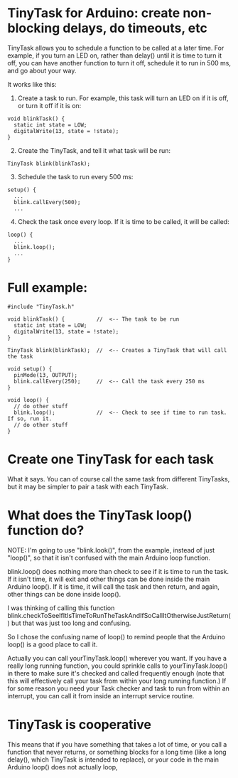 # TinyTask for Arduino: create non-blocking delays, do timeouts, etc

TinyTask allows you to schedule a function to be called at a later time.
For example, if you turn an LED on, rather than delay() until it is
time to turn it off, you can have another function to turn it off, schedule
it to run in 500 ms, and go about your way.

It works like this:

1. Create a task to run. For example, this task will turn an LED on
   if it is off, or turn it off if it is on:

```
void blinkTask() {
  static int state = LOW;
  digitalWrite(13, state = !state);
}
```

2. Create the TinyTask, and tell it what task will be run:

```
TinyTask blink(blinkTask);
```

3. Schedule the task to run every 500 ms:

```
setup() {
  ...
  blink.callEvery(500);
  ...
```

4. Check the task once every loop. If it is time to be called,
it will be called:

```
loop() {
  ...
  blink.loop();
  ...
}
```

# Full example:

```
#include "TinyTask.h"

void blinkTask() {          //  <-- The task to be run
  static int state = LOW;
  digitalWrite(13, state = !state);
}

TinyTask blink(blinkTask);  //  <-- Creates a TinyTask that will call the task

void setup() {
  pinMode(13, OUTPUT);
  blink.callEvery(250);     //  <-- Call the task every 250 ms
}

void loop() {
  // do other stuff
  blink.loop();             //  <-- Check to see if time to run task. If so, run it.
  // do other stuff
}
```

# Create one TinyTask for each task

What it says. You can of course call the same task from different TinyTasks,
but it may be simpler to pair a task with each TinyTask.
 
# What does the TinyTask loop() function do?

NOTE: I'm going to use "blink.look()", from the example,  instead of 
just "loop()", so that it isn't confused with the main Arduino loop function.

blink.loop() does nothing more than check to see if it is
time to run the task. If it isn't time, it will exit and other things
can be done inside the main Arduino loop(). If it is time, it will call
the task and then return, and again, other things can be done inside loop().

I was thinking of calling this function
blink.checkToSeeIfItIsTimeToRunTheTaskAndIfSoCallItOtherwiseJustReturn()
but that was just too long and confusing.

So I chose the confusing name of loop() to remind people that the
Arduino loop() is a good place to call it.

Actually you can call yourTinyTask.loop() wherever you want. If you have a
really long running function, you could sprinkle calls to yourTinyTask.loop()
in there to make sure it's checked and called frequently enough (note that
this will effectively call your task from within your long running function.)
If for some reason you need your Task checker and task to run from within an
interrupt, you can call it from inside an interrupt service routine.

# TinyTask is cooperative

This means that if you have something that takes a lot of time, or you call a function that never returns, or something blocks for a long time (like a long delay(), which TinyTask is intended to replace), or your code in the main Arduino loop() does not actually loop, 
